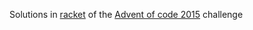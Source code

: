 Solutions in [racket][1] of the [Advent of code 2015][2] challenge

[1]: http://racket-lang.org/
[2]: http://adventofcode.com/
